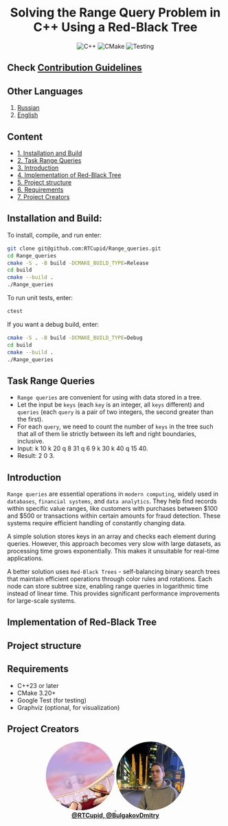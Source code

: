 <div align="center">
  
  # Solving the Range Query Problem in C++ Using a Red-Black Tree
  ![C++](https://img.shields.io/badge/C++-23-blue?style=for-the-badge&logo=cplusplus)
  ![CMake](https://img.shields.io/badge/CMake-3.20+-green?style=for-the-badge&logo=cmake)
  ![Testing](https://img.shields.io/badge/Google_Test-Framework-red?style=for-the-badge&logo=google)

</div>

## Check [Contribution Guidelines](contribution_guidelines.md)

## Other Languages

1. [Russian](/README-R.md)
2. [English](/README.md)

## Content
- [1. Installation and Build](#installation-and-build)
- [2. Task Range Queries](#task-range-queries)
- [3. Introduction](#introduction)
- [4. Implementation of Red-Black Tree](#implementation-of-red-black-tree)
- [5. Project structure](#project-structure)
- [6. Requirements](#requirements)
- [7. Project Creators](#project-creators)

## Installation and Build:

To install, compile, and run enter:
```bash
git clone git@github.com:RTCupid/Range_queries.git
cd Range_queries
cmake -S . -B build -DCMAKE_BUILD_TYPE=Release
cd build
cmake --build .
./Range_queries
```
To run unit tests, enter:
```bash
ctest
```

If you want a debug build, enter:
```bash
cmake -S . -B build -DCMAKE_BUILD_TYPE=Debug
cd build
cmake --build .
./Range_queries
```

## Task Range Queries

- `Range queries` are convenient for using with data stored in a tree.
- Let the input be `keys` (each `key` is an integer, all `keys`
different) and `queries` (each `query` is a pair of two integers, the second
greater than the first).
- For each `query`, we need to count the number of `keys` in the tree such that all of them lie strictly between its left and right boundaries, inclusive.
- Input: k 10 k 20 q 8 31 q 6 9 k 30 k 40 q 15 40.
- Result: 2 0 3.

## Introduction
`Range queries` are essential operations in `modern computing`, widely used in `databases`, `financial systems`, and `data analytics`. They help find records within specific value ranges, like customers with purchases between $100 and $500 or transactions within certain amounts for fraud detection. These systems require efficient handling of constantly changing data.

A simple solution stores keys in an array and checks each element during queries. However, this approach becomes very slow with large datasets, as processing time grows exponentially. This makes it unsuitable for real-time applications.

A better solution uses `Red-Black Trees` - self-balancing binary search trees that maintain efficient operations through color rules and rotations. Each node can store subtree size, enabling range queries in logarithmic time instead of linear time. This provides significant performance improvements for large-scale systems.

## Implementation of Red-Black Tree

## Project structure

## Requirements
- C++23 or later
- CMake 3.20+
- Google Test (for testing)
- Graphviz (optional, for visualization)

## Project Creators

<div align="center">

  <a href="https://github.com/RTCupid">
    <img src="https://raw.githubusercontent.com/BulgakovDmitry/3D_triangles/main/img/A.jpeg" width="160" height="160" style="border-radius: 50%;">
  </a>
  <a href="https://github.com/BulgakovDmitry">
    <img src="https://raw.githubusercontent.com/BulgakovDmitry/3D_triangles/main/img/D.jpeg" width="160" height="160" style="border-radius: 50%;">
  </a>
  <br>
  <a href="https://github.com/RTCupid"><strong>@RTCupid, </strong></a>
  <a href="https://github.com/BulgakovDmitry"><strong>@BulgakovDmitry</strong></a>
  <br>
</div>
